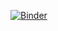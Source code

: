 [![Binder](https://mybinder.org/badge_logo.svg)](https://mybinder.org/v2/gh/dusqls017/estp_2024_osod/HEAD)
